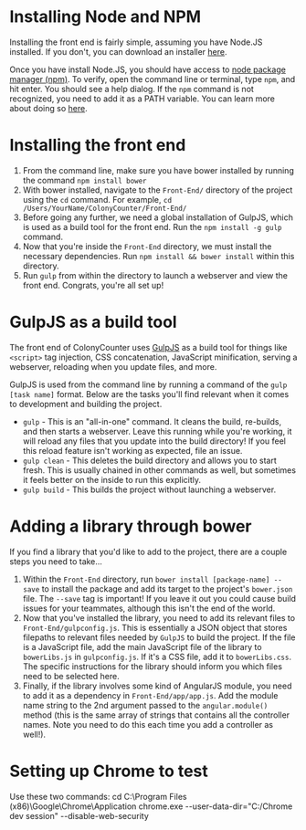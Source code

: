 # Installing Node and NPM

Installing the front end is fairly simple, assuming you have Node.JS installed. If you don't, you can download an installer [here](www.nodejs.org).

Once you have install Node.JS, you should have access to [node package manager (npm)](https://www.npmjs.com/). To verify, open the command line or terminal, type `npm`, and hit enter. You should see a help dialog. If the `npm` command is not recognized, you need to add it as a PATH variable. You can learn more about doing so [here](https://www.java.com/en/download/help/path.xml).

# Installing the front end

1. From the command line, make sure you have bower installed by running the command `npm install bower`
2. With bower installed, navigate to the `Front-End/` directory of the project using the `cd` command. For example, `cd /Users/YourName/ColonyCounter/Front-End/`
3. Before going any further, we need a global installation of GulpJS, which is used as a build tool for the front end. Run the `npm install -g gulp` command.
4. Now that you're inside the `Front-End` directory, we must install the necessary dependencies. Run `npm install && bower install` within this directory.
5. Run `gulp` from within the directory to launch a webserver and view the front end. Congrats, you're all set up!

# GulpJS as a build tool

The front end of ColonyCounter uses [GulpJS](https://gulpjs.com/) as a build tool for things like `<script>` tag injection, CSS concatenation, JavaScript minification, serving a webserver, reloading when you update files, and more.

GulpJS is used from the command line by running a command of the `gulp [task name]` format. Below are the tasks you'll find relevant when it comes to development and building the project.

- `gulp` - This is an "all-in-one" command. It cleans the build, re-builds, and then starts a webserver. Leave this running while you're working, it will reload any files that you update into the build directory! If you feel this reload feature isn't working as expected, file an issue.
- `gulp clean` - This deletes the build directory and allows you to start fresh. This is usually chained in other commands as well, but sometimes it feels better on the inside to run this explicitly. 
- `gulp build` - This builds the project without launching a webserver.

# Adding a library through bower

If you find a library that you'd like to add to the project, there are a couple steps you need to take...

1. Within the `Front-End` directory, run `bower install [package-name] --save` to install the package and add its target to the project's `bower.json` file. The `--save` tag is important! If you leave it out you could cause build issues for your teammates, although this isn't the end of the world.
2. Now that you've installed the library, you need to add its relevant files to `Front-End/gulpconfig.js`. This is essentially a JSON object that stores filepaths to relevant files needed by `GulpJS` to build the project. If the file is a JavaScript file, add the main JavaScript file of the library to `bowerLibs.js` in `gulpconfig.js`. If it's a CSS file, add it to `bowerLibs.css`. The specific instructions for the library should inform you which files need to be selected here.
3. Finally, if the library involves some kind of AngularJS module, you need to add it as a dependency in `Front-End/app/app.js`. Add the module name string to the 2nd argument passed to the `angular.module()` method (this is the same array of strings that contains all the controller names. Note you need to do this each time you add a controller as well!).

# Setting up Chrome to test
Use these two commands:
cd C:\Program Files (x86)\Google\Chrome\Application
chrome.exe --user-data-dir="C:/Chrome dev session" --disable-web-security
